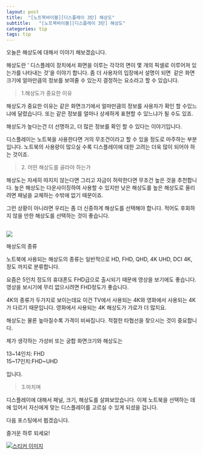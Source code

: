 ```yaml
---
layout: post
title:  "[노트북바이블][디스플레이 3탄] 해상도"
subtitle:   "[노트북바이블][디스플레이 3탄] 해상도"
categories: tip
tags: tip
---
```
















  오늘은 해상도에 대해서 이야기 해보겠습니다.   

   해상도란 '    디스플레이 장치에서 화면을 이루는 각각의 면이 몇 개의 픽셀로 이루어져 있는가를 나타내는 것'을 이야기 합니다. 좀 더 사용자의 입장에서 설명이 되면    같은 화면크기에 얼마만큼의 정보를 보여줄 수 있는지 결정하는 요소라고 할 수 있습니다.     



























> 1.해상도가 중요한 이유

























 해상도가 중요한 이유는 같은 화면크기에서 얼마만큼의 정보를 사용자가 확인 할 수있느냐에 달렸습니다. 또는 같은 정보를 얼마나 상세하게 표현할 수 있느냐가 될 수도 있죠.  

  해상도가 높다는건 더 선명하고, 더 많은 정보를 확인 할 수 있다는 이야기입니다.    



























 디스플레이는 노트북을 사용한다면 거의 무조건이라고 할 수 있을 정도로 마주하는 부분입니다. 노트북의 사용량이 많으실 수록 디스플레이에 대한 고려는 더욱 많이 되어야 하는 것이죠.  


























> 2\. 어떤 해상도를 골라야 하는가

























 해상도는 자세히 따지지 않는다면 그리고 자금이 허락한다면 무조건 높은 것을 추천합니다. 높은 해상도는 다운사이징하여 사용할 수 있지만 낮은 해상도를 높은 해상도로 올리려면 패널을 교체하는 수밖에 없기 때문이죠.  

  그런 상황이 아니라면 우리는 좀 더 신중하게 해상도를 선택해야 합니다. 적어도 후회하지 않을 만한 해상도를 선택하는 것이 좋습니다.  
   



















 [![](http://postfiles15.naver.net/20160329_190/zooqzqz_1459237086010R4xiE_JPEG/160211-%C7%D8%BB%F3%B5%B5.jpg?type=w773)](#)



  해상도의 종류  























 노트북에 사용되는 해상도의 종류는 일반적으로 HD, FHD, QHD, 4K UHD, DCI 4K, 정도 까지로 분류합니다.   

  요즘은 5인치 정도의 휴대폰도 FHD급으로 출시되기 때문에 영상을 보기에도 좋습니다. 영상을 보시기에 무리 없으시려면 FHD정도가 좋습니다.  

  4K의 종류가 두가지로 보이는데요 이건 TV에서 사용되는 4K와 영화에서 사용되는 4K가 다르기 때문입니다. 영화에서 사용되는 4K 해상도가 가로가 더 많지요.  

  해상도는 물론 높아질수록 가격이 비싸집니다. 적절한 타협선을 찾으시는 것이 중요합니다.  

  제가 생각하는 가성비 또는 궁합 화면크기와 해상도는   

  13~14인치: FHD  
  15~17인치:FHD~UHD  

  입니다.

























> 3.마치며

























 디스플레이에 대해서 패널, 크기, 해상도를 살펴보았습니다. 이제 노트북을 선택하는 데에 있어서 자신에게 맞는 디스플레이를 고르실 수 있게 되셨을 겁니다.   

  다음 포스팅에서 뵙겠습니다.  

  즐거운 하루 되세요!





















 [![스티커 이미지](http://gfmarket.phinf.naver.net/line_characters_in_love/original_31.png?type=p50_50)](#)  
